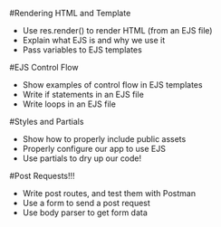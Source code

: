 #Rendering HTML and Template

* Use res.render() to render HTML (from an EJS file)
* Explain what EJS is and why we use it
* Pass variables to EJS templates

#EJS Control Flow

* Show examples of control flow in EJS templates
* Write if statements in an EJS file
* Write loops in an EJS file

#Styles and Partials

* Show how to properly include public assets
* Properly configure our app to use EJS
* Use partials to dry up our code!

#Post Requests!!!

* Write post routes, and test them with Postman
* Use a form to send a post request
* Use body parser to get form data
